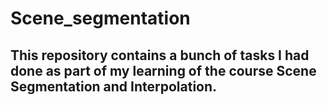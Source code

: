 # Scene_segmentation
##  This repository contains a bunch of tasks I had done as part of my learning of the course Scene Segmentation and Interpolation.
